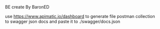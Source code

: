 <!-- @format -->

BE create By BaronED

use https://www.apimatic.io/dashboard to generate file postman collection to swagger json docs and paste it to ./swagger/docs.json
